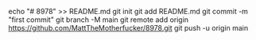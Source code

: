 echo "# 8978" >> README.md
git init
git add README.md
git commit -m "first commit"
git branch -M main
git remote add origin https://github.com/MattTheMotherfucker/8978.git
git push -u origin main
